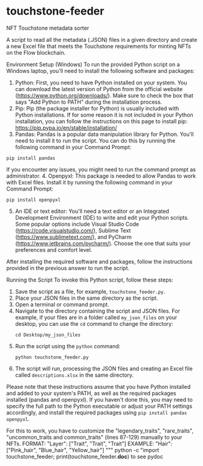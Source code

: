 # touchstone-feeder
NFT Touchstone metadata sorter 

A script to read all the metadata (.JSON) files in a given directory and create a new Excel file that meets the Touchstone requirements for minting NFTs on the Flow blockchain.

Environment Setup (Windows)
To run the provided Python script on a Windows laptop, you'll need to install the following software and packages:
  1. Python: First, you need to have Python installed on your system. You can download the latest version of Python from the official website (https://www.python.org/downloads/). Make sure to check the box that says "Add Python to PATH" during the installation process.
  2. Pip: Pip (the package installer for Python) is usually included with Python installations. If for some reason it is not included in your Python installation, you can follow the instructions on this page to install pip: https://pip.pypa.io/en/stable/installation/
  3. Pandas: Pandas is a popular data manipulation library for Python. You'll need to install it to run the script. You can do this by running the following command in your Command Prompt:
   ```
   pip install pandas
   ```
   If you encounter any issues, you might need to run the command prompt as administrator.
  4. Openpyxl: This package is needed to allow Pandas to work with Excel files. Install it by running the following command in your Command Prompt:
   ```
   pip install openpyxl
   ```
  5. An IDE or text editor: You'll need a text editor or an Integrated Development Environment (IDE) to write and edit your Python scripts. Some popular options include Visual Studio Code (https://code.visualstudio.com/), Sublime Text (https://www.sublimetext.com/), and PyCharm (https://www.jetbrains.com/pycharm/). Choose the one that suits your preferences and comfort level.

After installing the required software and packages, follow the instructions provided in the previous answer to run the script.

Running the Script
To invoke this Python script, follow these steps:

1. Save the script as a file, for example, `touchstone_feeder.py`.
2. Place your JSON files in the same directory as the script.
3. Open a terminal or command prompt.
4. Navigate to the directory containing the script and JSON files. For example, if your files are in a folder called `my_json_files` on your desktop, you can use the `cd` command to change the directory:
   ```
   cd Desktop/my_json_files
   ```
5. Run the script using the `python` command:
   ```
   python touchstone_feeder.py
   ```
6. The script will run, processing the JSON files and creating an Excel file called `descriptions.xlsx` in the same directory.

Please note that these instructions assume that you have Python installed and added to your system's PATH, as well as the required packages installed (pandas and openpyxl). If you haven't done this, you may need to specify the full path to the Python executable or adjust your PATH settings accordingly, and install the required packages using `pip install pandas openpyxl`.

For this to work, you have to customize the "legendary_traits", "rare_traits", "uncommon_traits and common_traits" (lines 87-129) manually to your NFTs. FORMAT: "Layer": ["Trait", "Trait", "Trait"] EXAMPLE: "Hair": ["Pink_hair", "Blue_hair", "Yellow_hair"]
"""
python -c "import touchstone_feeder; print(touchstone_feeder.__doc__) to see pydoc
